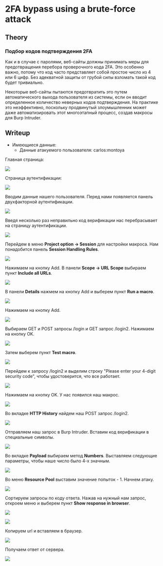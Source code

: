 # 2FA bypass using a brute-force attack

## Theory

<h3>Подбор кодов подтверждения 2FA</h3>

Как и в случае с паролями, веб-сайты должны принимать меры для предотвращения перебора проверочного кода 2FA. Это особенно важно, потому что код часто представляет собой простое число из 4 или 6 цифр. Без адекватной защиты от грубой силы взломать такой код будет тривиально.

Некоторые веб-сайты пытаются предотвратить это путем автоматического выхода пользователя из системы, если он вводит определенное количество неверных кодов подтверждения. На практике это неэффективно, поскольку продвинутый злоумышленник может даже автоматизировать этот многоэтапный процесс, создав макросы для Burp Intruder.

## Writeup

* Имеющиеся данные: 
    * Данные атакуемого пользователя: carlos:montoya

Главная страница:

![](https://github.com/fobblified/Writeups/blob/main/Portswigger/Authetication/2FA_bypass_using_a_brute-force_attack/assets/1.png)

Страница аутентификации:

![](https://github.com/fobblified/Writeups/blob/main/Portswigger/Authetication/2FA_bypass_using_a_brute-force_attack/assets/2.png)

Вводим данные нашего пользователя. Перед нами появляется панель двухфакторной аутентификации.

![](https://github.com/fobblified/Writeups/blob/main/Portswigger/Authetication/2FA_bypass_using_a_brute-force_attack/assets/3.png)

Введя несколько раз неправильно код верификации нас перебрасывает на страницу аутентификации.

![](https://github.com/fobblified/Writeups/blob/main/Portswigger/Authetication/2FA_bypass_using_a_brute-force_attack/assets/4.png)

Перейдем в меню **Project option -> Session** для настройки макроса. Нам понадобится панель **Session Handling Rules**.

![](https://github.com/fobblified/Writeups/blob/main/Portswigger/Authetication/2FA_bypass_using_a_brute-force_attack/assets/5.png)

Нажимаем на кнопку Add. В панели **Scope -> URL Scope** выбираем пункт **Include all URLs**.

![](https://github.com/fobblified/Writeups/blob/main/Portswigger/Authetication/2FA_bypass_using_a_brute-force_attack/assets/6.png)

В панели **Details** нажмем на кнопку Add и выберем пункт **Run a macro**.

![](https://github.com/fobblified/Writeups/blob/main/Portswigger/Authetication/2FA_bypass_using_a_brute-force_attack/assets/7.png)

Нажимаем на кнопку Add.

![](https://github.com/fobblified/Writeups/blob/main/Portswigger/Authetication/2FA_bypass_using_a_brute-force_attack/assets/8.png)

Выбираем GET и POST запросы /login и GET запрос /login2. Нажимаем на кнопку OK.

![](https://github.com/fobblified/Writeups/blob/main/Portswigger/Authetication/2FA_bypass_using_a_brute-force_attack/assets/9.png)

Затем выберем пункт **Test macro**.

![](https://github.com/fobblified/Writeups/blob/main/Portswigger/Authetication/2FA_bypass_using_a_brute-force_attack/assets/10.png)

Перейдем к запросу /login2 и выделим строку "Please enter your 4-digit security code", чтобы удостоверится, что все работает.

![](https://github.com/fobblified/Writeups/blob/main/Portswigger/Authetication/2FA_bypass_using_a_brute-force_attack/assets/11.png)

Нажимаем на кнопку OK. У нас появился наш макрос.

![](https://github.com/fobblified/Writeups/blob/main/Portswigger/Authetication/2FA_bypass_using_a_brute-force_attack/assets/12.png)

Во вкладке **HTTP History** найдем наш POST запрос /login2.

![](https://github.com/fobblified/Writeups/blob/main/Portswigger/Authetication/2FA_bypass_using_a_brute-force_attack/assets/13.png)

Отправляем наш запрос в Burp Intruder. Вставим код верификации в специальные символы.

![](https://github.com/fobblified/Writeups/blob/main/Portswigger/Authetication/2FA_bypass_using_a_brute-force_attack/assets/14.png)

Во вкладке **Payload** выбираем метод **Numbers**. Выставляем следующие параметры, чтобы наше число было 4-х значным.

![](https://github.com/fobblified/Writeups/blob/main/Portswigger/Authetication/2FA_bypass_using_a_brute-force_attack/assets/15.png)

Во меню **Resource Pool** выставим значение попыток - 1. Начнем атаку.

![](https://github.com/fobblified/Writeups/blob/main/Portswigger/Authetication/2FA_bypass_using_a_brute-force_attack/assets/16.png)

Сортируем запросы по коду ответа. Нажав на нужный нам запрос, откроем меню и выберем пункт **Show response in browser**.

![](https://github.com/fobblified/Writeups/blob/main/Portswigger/Authetication/2FA_bypass_using_a_brute-force_attack/assets/17.png)

![](https://github.com/fobblified/Writeups/blob/main/Portswigger/Authetication/2FA_bypass_using_a_brute-force_attack/assets/18.png)

Копируем url и вставляем в браузер.

![](https://github.com/fobblified/Writeups/blob/main/Portswigger/Authetication/2FA_bypass_using_a_brute-force_attack/assets/19.png)

Получаем ответ от сервера.

![](https://github.com/fobblified/Writeups/blob/main/Portswigger/Authetication/2FA_bypass_using_a_brute-force_attack/assets/20.png)
